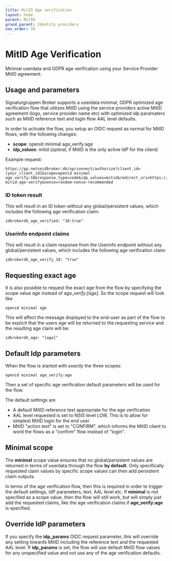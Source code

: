 ```yaml
---
title: MitID Age verification
layout: home
parent: MitID
grand_parent: Identity providers
nav_order: 10
---
```


# MitID Age Verification
Minimal userdata and GDPR age verification using your Service Provider MitID agreement.

## Usage and parameters
Signaturgruppen Broker supports a userdata minimal, GDPR optimized age verification flow that utilizes MitID using the service providers active MitID agreement (logo, service provider name etc) with optimized idp paramaters such as MitID reference text and login flow AAL level defaults.

In order to activate the flow, you setup an OIDC request as normal for MitID flows, with the following changes:

* **scope**: openid minimal age_verify:age
* **idp_values**: mitid (optinal, if MitID is the only active IdP for the client)

Example request: 
```
https://pp.netseidbroker.dk/op/connect/authorize?client_id=[your_client_id]&scope=openid minimal age_verify:18&response_type=code&idp_values=mitid&redirect_uri=https://yourdomain.dk/handle-mitid-age-verify&nonce=random-nonce-recommended
```

### ID token result
This will result in an ID token without any global/persistent values, which includes the following age verification claim:

```
idbrokerdk_age_verified: "18:true"
```

### Userinfo endpoint claims
This will result in a claim response from the Userinfo endpoint without any global/persistent values, which includes the following age verification claim:

```
idbrokerdk_age_verify_18: "true"
```

## Requesting exact age
It is also possible to request the exact age from the flow by specifying the scope value *age* instead of *age_verify:[age]*. 
So the scope request will look like 
```
openid minimal age
```
This will affect the message displayed to the end-user as part of the flow to be explicit that the users age will be returned to the requesting service and the resulting age claim will be:

```
idbrokerdk_age: "[age]"
```

## Default Idp parameters
When the flow is started with *exactly* the three scopes: 
```
openid minimal age_verify:age
```
Then a set of specific age verification default parameters will be used for the flow. 

The default settings are
* A default MitID reference text appropriate for the age verification
* AAL level requested is set to NSIS level LOW. This is to allow for simplest MitID login for the end user.
* MitID "action text" is set to "CONFIRM", which informs the MitID client to word the flows as a "confirm" flow instead of "login".

## Minimal scope
The **minimal** scope value ensures that no global/persistent values are returned in terms of userdata through the flow **by default**. Only specifically requested claim values by specific scope values can then add persistent claim outputs. 

In terms of the age verification flow, then this is required in order to trigger the default settings, IdP parameters, text, AAL level etc. If **minimal** is not specified as a scope value, then the flow will still work, but will simply just add the requested claims, like the age verification claims if **age_verify:age** is specified.

## Override IdP parameters
If you specify the **idp_params** OIDC request parameter, this will override any setting towards MitID including the reference text and the requested AAL level. If **idp_params** is set, the flow will use default MitID flow values for any unspecified value and not use any of the age verification defaults.
